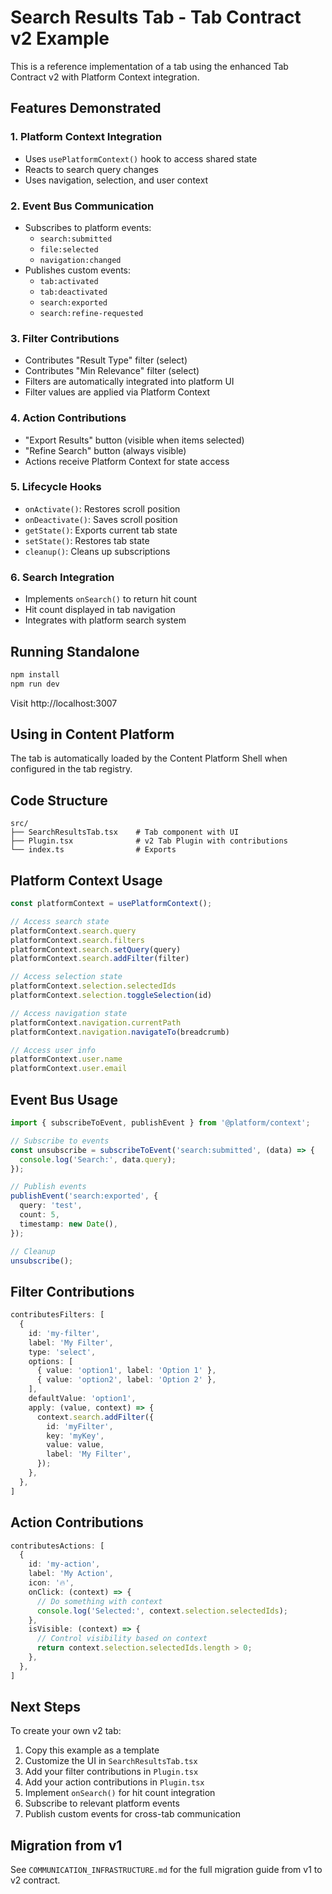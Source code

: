 # Search Results Tab - Tab Contract v2 Example

This is a reference implementation of a tab using the enhanced Tab Contract v2 with Platform Context integration.

## Features Demonstrated

### 1. Platform Context Integration
- Uses `usePlatformContext()` hook to access shared state
- Reacts to search query changes
- Uses navigation, selection, and user context

### 2. Event Bus Communication
- Subscribes to platform events:
  - `search:submitted`
  - `file:selected`
  - `navigation:changed`
- Publishes custom events:
  - `tab:activated`
  - `tab:deactivated`
  - `search:exported`
  - `search:refine-requested`

### 3. Filter Contributions
- Contributes "Result Type" filter (select)
- Contributes "Min Relevance" filter (select)
- Filters are automatically integrated into platform UI
- Filter values are applied via Platform Context

### 4. Action Contributions
- "Export Results" button (visible when items selected)
- "Refine Search" button (always visible)
- Actions receive Platform Context for state access

### 5. Lifecycle Hooks
- `onActivate()`: Restores scroll position
- `onDeactivate()`: Saves scroll position
- `getState()`: Exports current tab state
- `setState()`: Restores tab state
- `cleanup()`: Cleans up subscriptions

### 6. Search Integration
- Implements `onSearch()` to return hit count
- Hit count displayed in tab navigation
- Integrates with platform search system

## Running Standalone

```bash
npm install
npm run dev
```

Visit http://localhost:3007

## Using in Content Platform

The tab is automatically loaded by the Content Platform Shell when configured in the tab registry.

## Code Structure

```
src/
├── SearchResultsTab.tsx    # Tab component with UI
├── Plugin.tsx              # v2 Tab Plugin with contributions
└── index.ts                # Exports
```

## Platform Context Usage

```typescript
const platformContext = usePlatformContext();

// Access search state
platformContext.search.query
platformContext.search.filters
platformContext.search.setQuery(query)
platformContext.search.addFilter(filter)

// Access selection state
platformContext.selection.selectedIds
platformContext.selection.toggleSelection(id)

// Access navigation state
platformContext.navigation.currentPath
platformContext.navigation.navigateTo(breadcrumb)

// Access user info
platformContext.user.name
platformContext.user.email
```

## Event Bus Usage

```typescript
import { subscribeToEvent, publishEvent } from '@platform/context';

// Subscribe to events
const unsubscribe = subscribeToEvent('search:submitted', (data) => {
  console.log('Search:', data.query);
});

// Publish events
publishEvent('search:exported', {
  query: 'test',
  count: 5,
  timestamp: new Date(),
});

// Cleanup
unsubscribe();
```

## Filter Contributions

```typescript
contributesFilters: [
  {
    id: 'my-filter',
    label: 'My Filter',
    type: 'select',
    options: [
      { value: 'option1', label: 'Option 1' },
      { value: 'option2', label: 'Option 2' },
    ],
    defaultValue: 'option1',
    apply: (value, context) => {
      context.search.addFilter({
        id: 'myFilter',
        key: 'myKey',
        value: value,
        label: 'My Filter',
      });
    },
  },
]
```

## Action Contributions

```typescript
contributesActions: [
  {
    id: 'my-action',
    label: 'My Action',
    icon: '🔥',
    onClick: (context) => {
      // Do something with context
      console.log('Selected:', context.selection.selectedIds);
    },
    isVisible: (context) => {
      // Control visibility based on context
      return context.selection.selectedIds.length > 0;
    },
  },
]
```

## Next Steps

To create your own v2 tab:

1. Copy this example as a template
2. Customize the UI in `SearchResultsTab.tsx`
3. Add your filter contributions in `Plugin.tsx`
4. Add your action contributions in `Plugin.tsx`
5. Implement `onSearch()` for hit count integration
6. Subscribe to relevant platform events
7. Publish custom events for cross-tab communication

## Migration from v1

See `COMMUNICATION_INFRASTRUCTURE.md` for the full migration guide from v1 to v2 contract.
